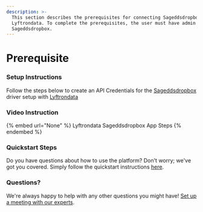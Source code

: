 ```yaml
---
description: >-
  This section describes the prerequisites for connecting Sageddsdropbox to
  Lyftrondata. To complete the prerequisites, the user must have admin access to
  Sageddsdropbox.
---
```


# Prerequisite

<mark style="color:blue;"></mark>

### Setup Instructions

Follow the steps below to create an API Credentials for the [Sageddsdropbox](None) driver setup with [Lyftrondata](https://www.lyftrondata.com)

### Video Instruction

{% embed url="None" %}
Lyftrondata Sageddsdropbox App Steps
{% endembed %}

### Quickstart Steps

Do you have questions about how to use the platform? Don't worry; we've got you covered. Simply follow the quickstart instructions [here](README.md).

### Questions? <a href="#questions" id="questions"></a>

We're always happy to help with any other questions you might have! [Set up a meeting with our experts](https://www.lyftrondata.com/book-a-meeting/).

